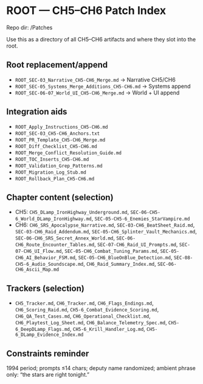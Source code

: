 # ROOT — CH5–CH6 Patch Index
Repo dir: /Patches

Use this as a directory of all CH5–CH6 artifacts and where they slot into the root.

## Root replacement/append
- `ROOT_SEC-03_Narrative_CH5-CH6_Merge.md` → Narrative CH5/CH6
- `ROOT_SEC-05_Systems_Merge_Additions_CH5-CH6.md` → Systems append
- `ROOT_SEC-06-07_World_UI_CH5-CH6_Merge.md` → World + UI append

## Integration aids
- `ROOT_Apply_Instructions_CH5-CH6.md`
- `ROOT_SEC-03_CH5-CH6_Anchors.txt`
- `ROOT_PR_Template_CH5-CH6_Merge.md`
- `ROOT_Diff_Checklist_CH5-CH6.md`
- `ROOT_Merge_Conflict_Resolution_Guide.md`
- `ROOT_TOC_Inserts_CH5-CH6.md`
- `ROOT_Validation_Grep_Patterns.md`
- `ROOT_Migration_Log_Stub.md`
- `ROOT_Rollback_Plan_CH5-CH6.md`

## Chapter content (selection)
- CH5: `CH5_DLamp_IronHighway_Underground.md`, `SEC-06-CH5-6_World_DLamp_IronHighway.md`, `SEC-05-CH5-6_Enemies_StarVampire.md`
- CH6: `CH6_SRS_Apocalypse_Narrative.md`, `SEC-03-CH6_BeatSheet_Raid.md`, `SEC-03-CH6_Raid_Addendum.md`, `SEC-05-CH6_Splinter_Vault_Mechanics.md`, `SEC-06-CH6_SRS_Secret_Annex_World.md`, `SEC-06-CH6_Route_Encounter_Tables.md`, `SEC-07-CH6_Raid_UI_Prompts.md`, `SEC-07-CH6_UI_Flow.md`, `SEC-05-CH6_Combat_Tuning_Params.md`, `SEC-05-CH6_AI_Behavior_FSM.md`, `SEC-05-CH6_BlueOnBlue_Detection.md`, `SEC-08-CH5-6_Audio_Soundscape.md`, `CH6_Raid_Summary_Index.md`, `SEC-06-CH6_Ascii_Map.md`

## Trackers (selection)
- `CH5_Tracker.md`, `CH6_Tracker.md`, `CH6_Flags_Endings.md`, `CH6_Scoring_Raid.md`, `CH5-6_Combat_Evidence_Scoring.md`, `CH6_QA_Test_Cases.md`, `CH6_Operational_Checklist.md`, `CH6_Playtest_Log_Sheet.md`, `CH6_Balance_Telemetry_Spec.md`, `CH5-6_DeepDLamp_Flags.md`, `CH5-6_Krill_Handler_Log.md`, `CH5-6_DLamp_Evidence_Index.md`

## Constraints reminder
1994 period; prompts ≤14 chars; deputy name randomized; ambient phrase only: “the stars are right tonight.”
